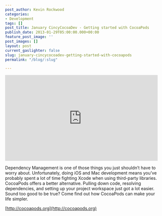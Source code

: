 ```yaml
---
post_author: Kevin Rockwood
categories:
- Development
tags: []
post_title: January CincyCocoaDev - Getting started with CocoaPods
publish_date: 2013-01-29T05:00:00.000+00:00
feature_post_image: ''
post_images: []
layout: post
current_gaslighter: false
slug: january-cincycocoadev-getting-started-with-cocoapods
permalink: "/blog/:slug"

---
```

<iframe width="500" height="281" src="http://www.youtube.com/embed/wUIfSqmOSI0?wmode=transparent&autohide=1&egm=0&hd=1&iv_load_policy=3&modestbranding=1&rel=0&showinfo=0&showsearch=0" frameborder="0" allowfullscreen></iframe>

Dependency Management is one of those things you just shouldn’t have to worry about. Unfortunately, doing iOS and Mac development means you’ve probably spent a lot of time fighting Xcode when using third-party libraries. CocoaPods offers a better alternative. Pulling down code, resolving dependencies, and setting up your project workspace just got a lot easier. Sound too good to be true? Come find out how CocoaPods can make your life simpler.

[http://cocoapods.org](http://cocoapods.org)
